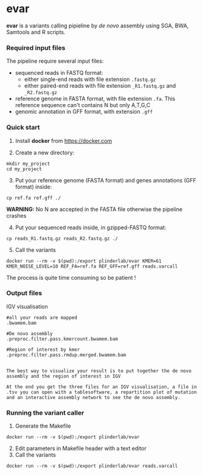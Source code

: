 # evar

**evar** is a variants calling pipieline by *de novo* assembly using SGA, BWA, Samtools and R scripts.


### Required input files

The pipeline require several input files:

* sequenced reads in FASTQ format:
    * either single-end reads with file extension `.fastq.gz`
    * either paired-end reads with file extension `_R1.fastq.gz` and `_R2.fastq.gz`
* reference genome in FASTA format, with file extension `.fa`. This reference sequence can't contains N but only A,T,G,C
* genomic annotation in GFF format, with extension `.gff`
	


### Quick start

1. Install **docker** from https://docker.com

2. Create a new directory:
```
mkdir my_project
cd my_project
```

3. Put your reference genome (FASTA format) and genes annotations (GFF format) inside: 
```
cp ref.fa ref.gff ./
```
**WARNING:** No N are accepted in the FASTA file otherwise the pipeline crashes

4. Put your sequenced reads inside, in gzipped-FASTQ format:
```
cp reads_R1.fastq.gz reads_R2.fastq.gz ./
```

5. Call the variants
```
docker run --rm -v $(pwd):/export plinderlab/evar KMER=61 KMER_NOISE_LEVEL=10 REF_FA=ref.fa REF_GFF=ref.gff reads.varcall
```
The process is quite time consuming so be patient !


### Output files

IGV visualisation

	#all your reads are mapped
	.bwamem.bam

	#De novo assembly 
	.preproc.filter.pass.kmercount.bwamem.bam

	#Region of interest by kmer
	.preproc.filter.pass.rmdup.merged.bwamem.bam


	The best way to visualize your result is to put together the de novo assembly and the region of interest in IGV

	At the end you get the three files for an IGV visualisation, a file in .tsv you can open with a tablesoftware, a repartition plot of mutation and an interactive assembly network to see the de novo assembly.  




### Running the variant caller

1. Generate the Makefile
```
docker run --rm -v $(pwd):/export plinderlab/evar
```
2. Edit parameters in Makefile header with a text editor
3. Call the variants
```
docker run --rm -v $(pwd):/export plinderlab/evar reads.varcall
```





